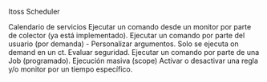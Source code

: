 Itoss Scheduler

Calendario de servicios
Ejecutar un comando desde un monitor por parte de colector (ya está implementado).
Ejecutar un comando por parte del usuario (por demanda) - Personalizar argumentos. Solo se ejecuta on demand en un ct.
Evaluar seguridad.
Ejecutar un comando por parte de una Job (programado).
Ejecución masiva (scope)
Activar o desactivar una regla y/o monitor por un tiempo específico. 

